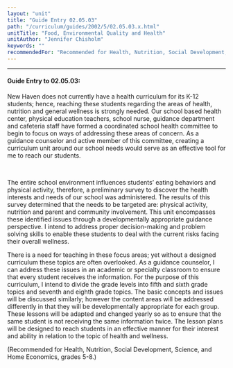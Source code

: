 ```yaml
---
layout: "unit"
title: "Guide Entry 02.05.03"
path: "/curriculum/guides/2002/5/02.05.03.x.html"
unitTitle: "Food, Environmental Quality and Health"
unitAuthor: "Jennifer Chisholm"
keywords: ""
recommendedFor: "Recommended for Health, Nutrition, Social Development, Science, and Home Economics, grades 5-8."
---
```

<body>
<hr/>
<h4>
Guide Entry to 02.05.03:
</h4>
<p>
New Haven does not currently have a health curriculum for its K-12 students; hence, reaching these students regarding the areas of health, nutrition and general wellness is strongly needed. Our school based health center, physical education teachers, school nurse, guidance department and cafeteria staff have formed a coordinated school health committee to begin to focus on ways of addressing these areas of concern. As a guidance counselor and active member of this committee, creating a curriculum unit around our school needs would serve as an effective tool for me to reach our students.
</p>
<p>
<font color="#ffffff" style="visibility:hidden;">
____
</font>
</p>
<p>
The entire school environment influences students’ eating behaviors and physical activity, therefore, a preliminary survey to discover the health interests and needs of our school was administered. The results of this survey determined that the needs to be targeted are: physical activity, nutrition and parent and community involvement. This unit encompasses these identified issues through a developmentally appropriate guidance perspective. I intend to address proper decision-making and problem solving skills to enable these students to deal with the current risks facing their overall wellness.
</p>
<p>
There is a need for teaching in these focus areas; yet without a designed curriculum these topics are often overlooked. As a guidance counselor, I can address these issues in an academic or specialty classroom to ensure that every student receives the information. For the purpose of this curriculum, I intend to divide the grade levels into fifth and sixth grade topics and seventh and eighth grade topics. The basic concepts and issues will be discussed similarly; however the content areas will be addressed differently in that they will be developmentally appropriate for each group. These lessons will be adapted and changed yearly so as to ensure that the same student is not receiving the same information twice. The lesson plans will be designed to reach students in an effective manner for their interest and ability in relation to the topic of health and wellness.
</p>
<p>
(Recommended for Health, Nutrition, Social Development, Science, and Home Economics, grades 5-8.)
</p>
</body>